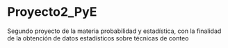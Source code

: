 # Proyecto2_PyE
Segundo proyecto de la materia probabilidad y estadística, con la finalidad de la obtención de datos estadísticos sobre técnicas de conteo
